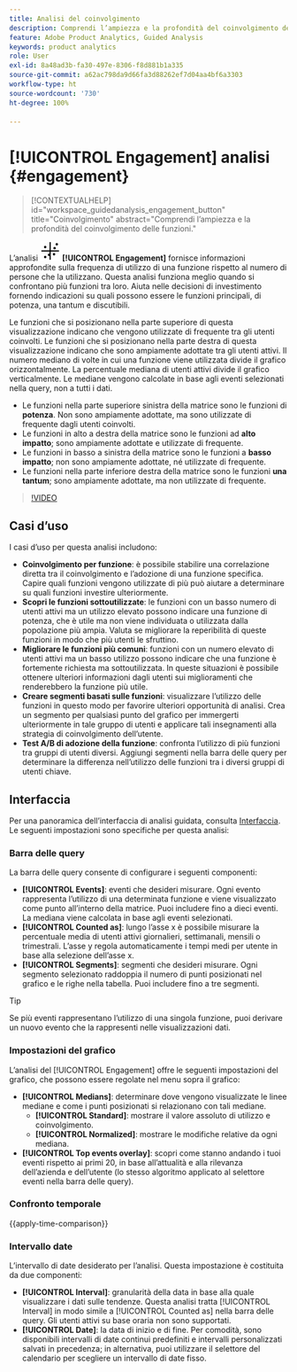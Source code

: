 ```yaml
---
title: Analisi del coinvolgimento
description: Comprendi l’ampiezza e la profondità del coinvolgimento delle funzioni.
feature: Adobe Product Analytics, Guided Analysis
keywords: product analytics
role: User
exl-id: 8a48ad3b-fa30-497e-8306-f8d881b1a335
source-git-commit: a62ac798da9d66fa3d88262ef7d04aa4bf6a3303
workflow-type: ht
source-wordcount: '730'
ht-degree: 100%

---
```


# [!UICONTROL Engagement] analisi {#engagement}

<!-- markdownlint-disable MD034 -->

>[!CONTEXTUALHELP]
>id="workspace_guidedanalysis_engagement_button"
>title="Coinvolgimento"
>abstract="Comprendi l’ampiezza e la profondità del coinvolgimento delle funzioni."

<!-- markdownlint-enable MD034 -->


L’analisi ![EngagementGraph](/help/assets/icons/EngagementGraph.svg) **[!UICONTROL Engagement]** fornisce informazioni approfondite sulla frequenza di utilizzo di una funzione rispetto al numero di persone che la utilizzano. Questa analisi funziona meglio quando si confrontano più funzioni tra loro. Aiuta nelle decisioni di investimento fornendo indicazioni su quali possono essere le funzioni principali, di potenza, una tantum e discutibili.

Le funzioni che si posizionano nella parte superiore di questa visualizzazione indicano che vengono utilizzate di frequente tra gli utenti coinvolti. Le funzioni che si posizionano nella parte destra di questa visualizzazione indicano che sono ampiamente adottate tra gli utenti attivi. Il numero mediano di volte in cui una funzione viene utilizzata divide il grafico orizzontalmente. La percentuale mediana di utenti attivi divide il grafico verticalmente. Le mediane vengono calcolate in base agli eventi selezionati nella query, non a tutti i dati.

* Le funzioni nella parte superiore sinistra della matrice sono le funzioni di **potenza**. Non sono ampiamente adottate, ma sono utilizzate di frequente dagli utenti coinvolti.
* Le funzioni in alto a destra della matrice sono le funzioni ad **alto impatto**; sono ampiamente adottate e utilizzate di frequente.
* Le funzioni in basso a sinistra della matrice sono le funzioni a **basso impatto**; non sono ampiamente adottate, né utilizzate di frequente.
* Le funzioni nella parte inferiore destra della matrice sono le funzioni **una tantum**; sono ampiamente adottate, ma non utilizzate di frequente.

>[!VIDEO](https://video.tv.adobe.com/v/3429489/&learn=on)


## Casi d’uso

I casi d’uso per questa analisi includono:

* **Coinvolgimento per funzione**: è possibile stabilire una correlazione diretta tra il coinvolgimento e l’adozione di una funzione specifica. Capire quali funzioni vengono utilizzate di più può aiutare a determinare su quali funzioni investire ulteriormente.
* **Scopri le funzioni sottoutilizzate**: le funzioni con un basso numero di utenti attivi ma un utilizzo elevato possono indicare una funzione di potenza, che è utile ma non viene individuata o utilizzata dalla popolazione più ampia. Valuta se migliorare la reperibilità di queste funzioni in modo che più utenti le sfruttino.
* **Migliorare le funzioni più comuni**: funzioni con un numero elevato di utenti attivi ma un basso utilizzo possono indicare che una funzione è fortemente richiesta ma sottoutilizzata. In queste situazioni è possibile ottenere ulteriori informazioni dagli utenti sui miglioramenti che renderebbero la funzione più utile.
* **Creare segmenti basati sulle funzioni**: visualizzare l’utilizzo delle funzioni in questo modo per favorire ulteriori opportunità di analisi. Crea un segmento per qualsiasi punto del grafico per immergerti ulteriormente in tale gruppo di utenti e applicare tali insegnamenti alla strategia di coinvolgimento dell’utente.
* **Test A/B di adozione della funzione**: confronta l’utilizzo di più funzioni tra gruppi di utenti diversi. Aggiungi segmenti nella barra delle query per determinare la differenza nell’utilizzo delle funzioni tra i diversi gruppi di utenti chiave.

## Interfaccia

Per una panoramica dell’interfaccia di analisi guidata, consulta [Interfaccia](../overview.md#interface). Le seguenti impostazioni sono specifiche per questa analisi:

### Barra delle query

La barra delle query consente di configurare i seguenti componenti:

* **[!UICONTROL Events]**: eventi che desideri misurare. Ogni evento rappresenta l’utilizzo di una determinata funzione e viene visualizzato come punto all’interno della matrice. Puoi includere fino a dieci eventi. La mediana viene calcolata in base agli eventi selezionati.
* **[!UICONTROL Counted as]**: lungo l’asse x è possibile misurare la percentuale media di utenti attivi giornalieri, settimanali, mensili o trimestrali. L’asse y regola automaticamente i tempi medi per utente in base alla selezione dell’asse x.
* **[!UICONTROL Segments]**: segmenti che desideri misurare. Ogni segmento selezionato raddoppia il numero di punti posizionati nel grafico e le righe nella tabella. Puoi includere fino a tre segmenti.

>[!TIP]
>
>Se più eventi rappresentano l’utilizzo di una singola funzione, puoi derivare un nuovo evento che la rappresenti nelle visualizzazioni dati.

### Impostazioni del grafico

L’analisi del [!UICONTROL Engagement] offre le seguenti impostazioni del grafico, che possono essere regolate nel menu sopra il grafico:

* **[!UICONTROL Medians]**: determinare dove vengono visualizzate le linee mediane e come i punti posizionati si relazionano con tali mediane.
   * **[!UICONTROL Standard]**: mostrare il valore assoluto di utilizzo e coinvolgimento.
   * **[!UICONTROL Normalized]**: mostrare le modifiche relative da ogni mediana.
* **[!UICONTROL Top events overlay]**: scopri come stanno andando i tuoi eventi rispetto ai primi 20, in base all’attualità e alla rilevanza dell’azienda e dell’utente (lo stesso algoritmo applicato al selettore eventi nella barra delle query).

### Confronto temporale

{{apply-time-comparison}}

### Intervallo date

L’intervallo di date desiderato per l’analisi. Questa impostazione è costituita da due componenti:

* **[!UICONTROL Interval]**: granularità della data in base alla quale visualizzare i dati sulle tendenze. Questa analisi tratta [!UICONTROL Interval] in modo simile a [!UICONTROL Counted as] nella barra delle query. Gli utenti attivi su base oraria non sono supportati.
* **[!UICONTROL Date]**: la data di inizio e di fine. Per comodità, sono disponibili intervalli di date continui predefiniti e intervalli personalizzati salvati in precedenza; in alternativa, puoi utilizzare il selettore del calendario per scegliere un intervallo di date fisso.

<!--
## Example

See below for an example of the analysis.

![Enagement compare](../assets/engagement-compare.png)
-->
